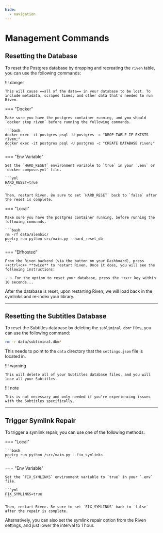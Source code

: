 ```yaml
---
hide:
  - navigation
---
```


# **Management Commands**

## **Resetting the Database**

To reset the Postgres database by dropping and recreating the `riven` table, you can use the following commands:

!!! danger

    This will cause ==all of the data== in your database to be lost. To include metadata, scraped times, and other data that's needed to run Riven.

=== "Docker"

    Make sure you have the postgres container running, and you should `docker stop riven` before running the following commands.

    ```bash
    docker exec -it postgres psql -U postgres -c "DROP TABLE IF EXISTS riven;"
    docker exec -it postgres psql -U postgres -c "CREATE DATABASE riven;"
    ```

=== "Env Variable"

    Set the `HARD_RESET` environment variable to `true` in your `.env` or `docker-compose.yml` file.

    ```yml
    HARD_RESET=true
    ```

    Then, restart Riven. Be sure to set `HARD_RESET` back to `false` after the reset is complete.

=== "Local"

    Make sure you have the postgres container running, before running the following commands.

    ```bash
    rm -rf data/alembic/
    poetry run python src/main.py --hard_reset_db
    ```

=== "Elfhosted"

    From the Riven backend (via the button on your Dashboard), press ++ctrl+c++ **twice** to restart Riven. Once it does, you will see the following instructions:

    - 💥 For the option to reset your database, press the ++x++ key within 10 seconds...

After the database is reset, upon restarting Riven, we will load back in the symlinks and re-index your library.

---

## **Resetting the Subtitles Database**

To reset the Subtitles database by deleting the `subliminal.dbm*` files, you can use the following command:

```bash
rm -r data/subliminal.dbm*
```

This needs to point to the `data` directory that the `settings.json` file is located in.

!!! warning

    This will delete all of your Subtitles database files, and you will lose all your Subtitles.

!!! note

    This is not necessary and only needed if you're experiencing issues with the Subtitles specifically.

---

## **Trigger Symlink Repair**

To trigger a symlink repair, you can use one of the following methods:

=== "Local"

    ```bash
    poetry run python /src/main.py --fix_symlinks
    ```

=== "Env Variable"

    Set the `FIX_SYMLINKS` environment variable to `true` in your `.env` file.

    ```yml
    FIX_SYMLINKS=true
    ```

    Then, restart Riven. Be sure to set `FIX_SYMLINKS` back to `false` after the repair is complete.

Alternatively, you can also set the symlink repair option from the Riven settings, and just lower the interval to 1 hour.
